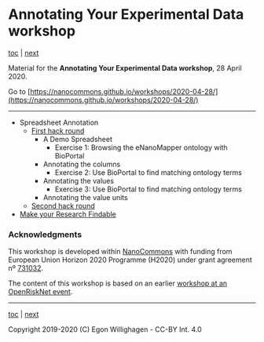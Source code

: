 # Annotating Your Experimental Data workshop

[toc](./README.md) | [next](SpreadsheetAnnotation.md)

Material for the **Annotating Your Experimental Data workshop**, 28 April 2020.

Go to [https://nanocommons.github.io/workshops/2020-04-28/](https://nanocommons.github.io/workshops/2020-04-28/)

---

* Spreadsheet Annotation
   * [First hack round](SpreadsheetAnnotation.md)
      * A Demo Spreadsheet
          * Exercise 1: Browsing the eNanoMapper ontology with BioPortal
      * Annotating the columns
          * Exercise 2: Use BioPortal to find matching ontology terms
      * Annotating the values
          * Exercise 3: Use BioPortal to find matching ontology terms
      * Annotating the value units
   * [Second hack round](SpreadsheetAnnotation2.md)
* [Make your Research Findable](Findable.md)

### Acknowledgments

This workshop is developed within  [NanoCommons](https://www.nanocommons.eu/) with funding from
European Union Horizon 2020 Programme (H2020) under grant agreement nº [731032](https://cordis.europa.eu/project/rcn/212586/en).

The content of this workshop is based on an earlier 
[workshop at an OpenRiskNet event](https://openrisknet.github.io/workshop/OntologyWorkshop/).

---

[toc](./README.md) | [next](SpreadsheetAnnotation.md)

Copyright 2019-2020 (C) Egon Willighagen - CC-BY Int. 4.0

